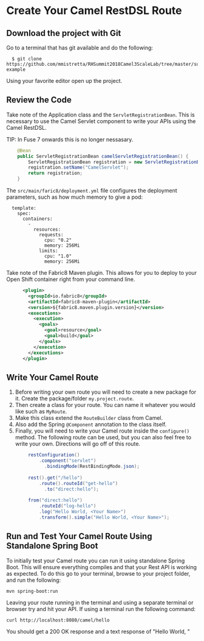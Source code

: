 # Create Your Camel RestDSL Route

## Download the project with Git
Go to a terminal that has git available and do the following:
```
  $ git clone https://github.com/mmistretta/RHSummit2018Camel3ScaleLab/tree/master/summit-example
```
Using your favorite editor open up the project.
  
## Review the Code
Take note of the Application class and the `ServletRegistrationBean`.  This is necessary to use the Camel Servlet component to write your APIs using the Camel RestDSL.

TIP: In Fuse 7 onwards this is no longer nessasary.

```java
    @Bean
    public ServletRegistrationBean camelServletRegistrationBean() {
        ServletRegistrationBean registration = new ServletRegistrationBean(new CamelHttpTransportServlet(),"/camel/*");
        registration.setName("CamelServlet");
        return registration;
    }
```
The `src/main/faric8/deployment.yml` file configures the deployment parameters, such as how much memory to give a pod:

```spec:
  template:
    spec:
      containers:
        - 
          resources:
            requests:
              cpu: "0.2"
              memory: 256Mi
            limits:
              cpu: "1.0"
              memory: 256Mi
```

Take note of the Fabric8 Maven plugin.  This allows for you to deploy to your Open Shift container right from your command line.

```xml
      <plugin>
        <groupId>io.fabric8</groupId>
        <artifactId>fabric8-maven-plugin</artifactId>
        <version>${fabric8.maven.plugin.version}</version>
        <executions>
          <execution>
            <goals>
              <goal>resource</goal>
              <goal>build</goal>
            </goals>
          </execution>
        </executions>
      </plugin>
```
  
## Write Your Camel Route
1. Before writing your own route you will need to create a new package for it.  Create the package/folder `my.project.route`.
2. Then create a class for your route.  You can name it whatever you would like such as `MyRoute`. 
3. Make this class extend the `RouteBuilder` class from Camel. 
4. Also add the Spring `@Component` annotation to the class itself. 
5. Finally, you will need to write your Camel route inside the `configure()` method.  The following route can be used, but you can also feel free to write your own.  Directions will go off of this route.
```java
        restConfiguration()
        	.component("servlet")
    		  .bindingMode(RestBindingMode.json);
          
        rest().get("/hello")
        	.route().routeId("get-hello")
    		  .to("direct:hello");
          
        from("direct:hello")
        	.routeId("log-hello")
        	.log("Hello World, <Your Name>")
        	.transform().simple("Hello World, <Your Name>");
```

## Run and Test Your Camel Route Using Standalone Spring Boot
To initially test your Camel route you can run it using standalone Spring Boot.  This will ensure everything compiles and that your Rest API is working as expected. To do this go to your terminal, browse to your project folder, and run the following:
```
mvn spring-boot:run
```
Leaving your route running in the terminal and using a separate terminal or browser try and hit your API.  If using a terminal run the following command:
```
curl http://localhost:8080/camel/hello
```
You should get a 200 OK response and a text response of "Hello World, <Your Name>"
